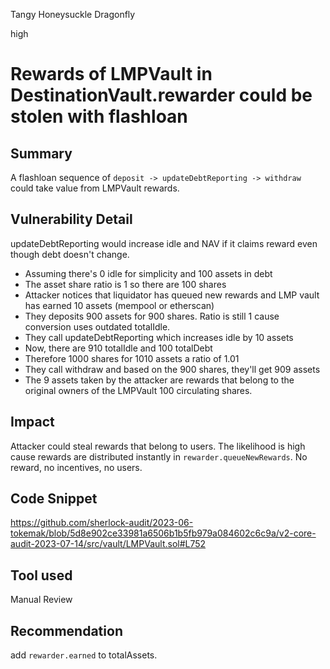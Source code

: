 Tangy Honeysuckle Dragonfly

high

# Rewards of LMPVault in DestinationVault.rewarder could be stolen with flashloan
## Summary
A flashloan sequence of `deposit -> updateDebtReporting -> withdraw` could take value from LMPVault rewards.

## Vulnerability Detail
updateDebtReporting would increase idle and NAV if it claims reward even though debt doesn't change.

* Assuming there's 0 idle for simplicity and 100 assets in debt
* The asset share ratio is 1 so there are 100 shares
* Attacker notices that liquidator has queued new rewards and LMP vault has earned 10 assets (mempool or etherscan)
* They deposits 900 assets for 900 shares. Ratio is still 1 cause conversion uses outdated totalIdle.
* They call updateDebtReporting which increases idle by 10 assets
* Now, there are 910 totalIdle and 100 totalDebt
* Therefore 1000 shares for 1010 assets a ratio of 1.01
* They call withdraw and based on the 900 shares, they'll get 909 assets
* The 9 assets taken by the attacker are rewards that belong to the original owners of the LMPVault 100 circulating shares.

## Impact
Attacker could steal rewards that belong to users. The likelihood is high cause rewards are distributed instantly in `rewarder.queueNewRewards`. No reward, no incentives, no users.

## Code Snippet
https://github.com/sherlock-audit/2023-06-tokemak/blob/5d8e902ce33981a6506b1b5fb979a084602c6c9a/v2-core-audit-2023-07-14/src/vault/LMPVault.sol#L752

## Tool used

Manual Review

## Recommendation
add `rewarder.earned` to totalAssets.

